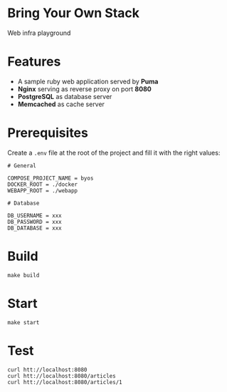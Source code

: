 # Bring Your Own Stack

Web infra playground

# Features

* A sample ruby web application served by **Puma**
* **Nginx** serving as reverse proxy on port **8080**
* **PostgreSQL** as database server
* **Memcached** as cache server

# Prerequisites

Create a `.env` file at the root of the project and fill it with the right values:

```
# General

COMPOSE_PROJECT_NAME = byos
DOCKER_ROOT = ./docker
WEBAPP_ROOT = ./webapp

# Database

DB_USERNAME = xxx
DB_PASSWORD = xxx
DB_DATABASE = xxx
```

# Build

```
make build
```

# Start

```
make start
```

# Test

```
curl htt://localhost:8080
curl htt://localhost:8080/articles
curl htt://localhost:8080/articles/1
```
